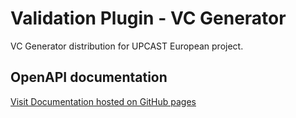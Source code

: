 # Validation Plugin - VC Generator

VC Generator distribution for UPCAST European project.

## OpenAPI documentation

[Visit Documentation hosted on GitHub pages](https://dawex.github.io/vc-generator/)
